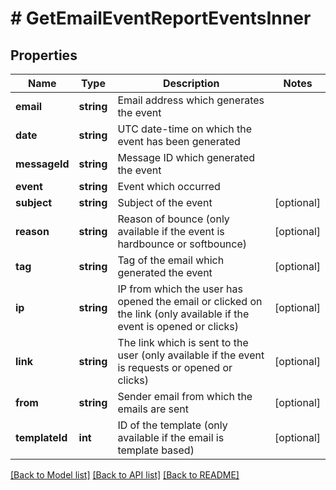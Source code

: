 # # GetEmailEventReportEventsInner

## Properties

Name | Type | Description | Notes
------------ | ------------- | ------------- | -------------
**email** | **string** | Email address which generates the event |
**date** | **string** | UTC date-time on which the event has been generated |
**messageId** | **string** | Message ID which generated the event |
**event** | **string** | Event which occurred |
**subject** | **string** | Subject of the event | [optional]
**reason** | **string** | Reason of bounce (only available if the event is hardbounce or softbounce) | [optional]
**tag** | **string** | Tag of the email which generated the event | [optional]
**ip** | **string** | IP from which the user has opened the email or clicked on the link (only available if the event is opened or clicks) | [optional]
**link** | **string** | The link which is sent to the user (only available if the event is requests or opened or clicks) | [optional]
**from** | **string** | Sender email from which the emails are sent | [optional]
**templateId** | **int** | ID of the template (only available if the email is template based) | [optional]

[[Back to Model list]](../../README.md#models) [[Back to API list]](../../README.md#endpoints) [[Back to README]](../../README.md)
